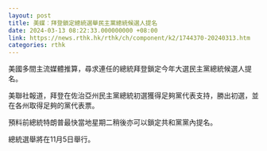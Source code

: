 ```yaml
---
layout: post
title: 美媒︰拜登鎖定總統選舉民主黨總統候選人提名
date: 2024-03-13 08:22:33.000000000 +08:00
link: https://news.rthk.hk/rthk/ch/component/k2/1744370-20240313.htm
categories: rthk
---
```


美國多間主流媒體推算，尋求連任的總統拜登鎖定今年大選民主黨總統候選人提名。

美聯社報道，拜登在佐治亞州民主黨總統初選獲得足夠黨代表支持，勝出初選，並在各州取得足夠的黨代表票。

預料前總統特朗普最快當地星期二稍後亦可以鎖定共和黨黨內提名。

總統選舉將在11月5日舉行。
